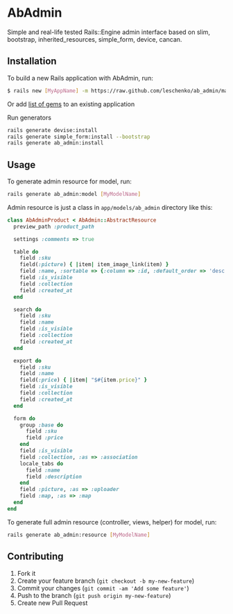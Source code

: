 # AbAdmin

Simple and real-life tested Rails::Engine admin interface based on slim, bootstrap, inherited_resources, simple_form, device, cancan.

## Installation

To build a new Rails application with AbAdmin, run:

```bash
$ rails new [MyAppName] -m https://raw.github.com/leschenko/ab_admin/master/lib/generators/template.rb
```

Or add [list of gems](https://gist.github.com/leschenko/752aaa0f03323aa8c6b3) to an existing application

Run generators

```bash
rails generate devise:install
rails generate simple_form:install --bootstrap
rails generate ab_admin:install
```

## Usage

To generate admin resource for model, run:

```bash
rails generate ab_admin:model [MyModelName]
```

Admin resource is just a class in `app/models/ab_admin` directory like this:

```ruby
class AbAdminProduct < AbAdmin::AbstractResource
  preview_path :product_path

  settings :comments => true

  table do
    field :sku
    field(:picture) { |item| item_image_link(item) }
    field :name, :sortable => {:column => :id, :default_order => 'desc'}
    field :is_visible
    field :collection
    field :created_at
  end

  search do
    field :sku
    field :name
    field :is_visible
    field :collection
    field :created_at
  end

  export do
    field :sku
    field :name
    field(:price) { |item| "$#{item.price}" }
    field :is_visible
    field :collection
    field :created_at
  end

  form do
    group :base do
      field :sku
      field :price
    end
    field :is_visible
    field :collection, :as => :association
    locale_tabs do
      field :name
      field :description
    end
    field :picture, :as => :uploader
    field :map, :as => :map
  end
end
```

To generate full admin resource (controller, views, helper) for model, run:

```bash
rails generate ab_admin:resource [MyModelName]
```

## Contributing

1. Fork it
2. Create your feature branch (`git checkout -b my-new-feature`)
3. Commit your changes (`git commit -am 'Add some feature'`)
4. Push to the branch (`git push origin my-new-feature`)
5. Create new Pull Request
